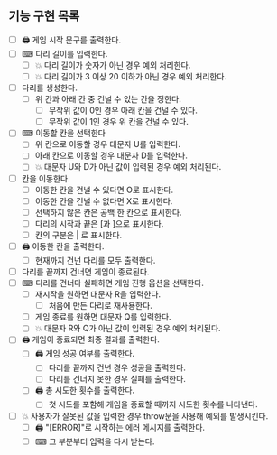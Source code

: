 ## 기능 구현 목록

- [ ] 🖨 게임 시작 문구를 출력한다.
- [ ] ⌨ 다리 길이를 입력한다.
  - [ ] 💥 다리 길이가 숫자가 아닌 경우 예외 처리한다.
  - [ ] 💥 다리 길이가 3 이상 20 이하가 아닌 경우 예외 처리한다.
- [ ] 다리를 생성한다.
  - [ ] 위 칸과 아래 칸 중 건널 수 있는 칸을 정한다.
    - [ ] 무작위 값이 0인 경우 아래 칸을 건널 수 있다.
    - [ ] 무작위 값이 1인 경우 위 칸을 건널 수 있다.
- [ ] ⌨ 이동할 칸을 선택한다
  - [ ] 위 칸으로 이동할 경우 대문자 U를 입력한다.
  - [ ] 아래 칸으로 이동할 경우 대문자 D를 입력한다.
  - [ ] 💥 대문자 U와 D가 아닌 값이 입력된 경우 예외 처리된다.
- [ ] 칸을 이동한다.
  - [ ] 이동한 칸을 건널 수 있다면 O로 표시한다.
  - [ ] 이동한 칸을 건널 수 없다면 X로 표시한다.
  - [ ] 선택하지 않은 칸은 공백 한 칸으로 표시한다.
  - [ ] 다리의 시작과 끝은 [과 ]으로 표시한다.
  - [ ] 칸의 구분은 | 로 표시한다.
- [ ] 🖨 이동한 칸을 출력한다.
  - [ ] 현재까지 건넌 다리를 모두 출력한다.
- [ ] 다리를 끝까지 건너면 게임이 종료된다.
- [ ] ⌨ 다리를 건너다 실패하면 게임 진행 옵션을 선택한다.
  - [ ] 재시작을 원하면 대문자 R을 입력한다.
    - [ ] 처음에 만든 다리로 재사용한다.
  - [ ] 게임 종료를 원하면 대문자 Q를 입력한다.
  - [ ] 💥 대문자 R와 Q가 아닌 값이 입력된 경우 예외 처리된다.
- [ ] 🖨 게임이 종료되면 최종 결과를 출력한다.
  - [ ] 🖨 게임 성공 여부를 출력한다.
    - [ ] 다리를 끝까지 건넌 경우 성공을 출력한다.
    - [ ] 다리를 건너지 못한 경우 실패를 출력한다.
  - [ ] 🖨 총 시도한 횟수를 출력한다.
    - [ ] 첫 시도를 포함해 게임을 종료할 때까지 시도한 횟수를 나타낸다.
- [ ] 💥 사용자가 잘못된 값을 입력한 경우 throw문을 사용해 예외를 발생시킨다.
  - [ ] 🖨 "[ERROR]"로 시작하는 에러 메시지를 출력한다.
  - [ ] ⌨ 그 부분부터 입력을 다시 받는다.
